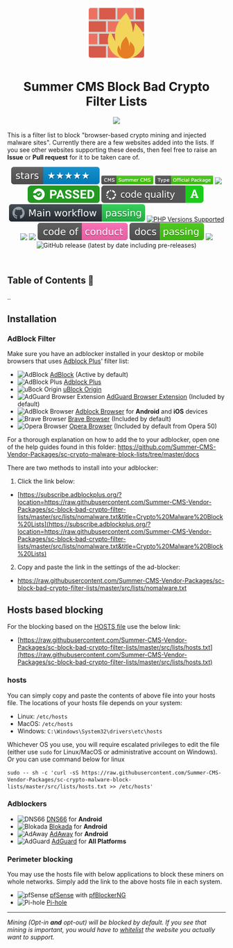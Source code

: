 <p align="center">
  <img src="https://github.com/Summer-CMS-Vendor-Packages/sc-block-bad-crypto-filter-lists/blob/master/assets/images/firewall-icon.png" width="128" height="128"/>
</p>

<h1 align="center">Summer CMS Block Bad Crypto Filter Lists</h1>

<p align="center"><img src="https://github.com/Summer-CMS-Modules/sc-block-bad-crypto-filter-lists/blob/master/assets/images/cover.jpg" /></p>

This is a filter list to block "browser-based crypto mining and injected malware sites". Currently there are a few websites added into the lists. If you see other websites supporting these deeds, then feel free to raise an **Issue** or **Pull request** for it to be taken care of.

<p align="center">
    <img src="/assets/images/stars.svg" alt="stars" />
    <img src="/assets/images/badges/cms.png" height="20" alt="summer cms" />
    <img src="/assets/images/badges/type-package.png" height="20" alt="package" />
    <a href="https://github.com/Summer-CMS/Awesome#readme"><img src="https://github.com/Summer-CMS/Ecosystem/blob/master/assets/images/awesome-badge.svg"></a>
    <a href="https://circleci.com/gh/Summer-CMS-Modules/sc-block-bad-crypto-filter-lists"><img src="/assets/images/circleci.svg"></a>
    <img src="/assets/images/code.svg" />
    <a href="https://github.com/Summer-CMS-Modules/sc-module-template" title="GitHub action to setup PHP"><img alt="GitHub Actions status" src="/assets/images/work-flow.svg"></a>
    <a href="https://github.com/Summer-CMS/Welcome#minimum-system-requirements" title="PHP Versions Supported"><img alt="PHP Versions Supported" src="https://img.shields.io/badge/php-8.0%20to%208.2-777bb3.svg?logo=php&logoColor=white&labelColor=555555"></a>  
    <a href="https://github.com/Summer-CMS/Welcome#minimum-system-requirements"><img src="https://img.shields.io/badge/Laravel-9.0%20(LTS)-777bb3.svg?logo=laravel&logoColor=white&labelColor=555555&color=orange" /></a>
    <a href="https://github.com/Summer-CMS/Welcome#minimum-system-requirements"><img src="https://img.shields.io/badge/Symfony-6.0%20to%206.4-777bb3.svg?logo=symfony&logoColor=white&labelColor=555555&color=yellow" /></a>
    <a href="CODE_OF_CONDUCT.md"><img src="/assets/images/conduct.svg" alt="conduct" /></a>
    <a href="https://github.com/Summer-CMS-Modules/sc-documentation"><img src="/assets/images/docs.svg" alt="docs" /></a>
    <a href="https://www.gnu.org/licenses/gpl-3.0"><img src="https://img.shields.io/badge/License-GPLv3-blue.svg" /></a>
    <img alt="GitHub release (latest by date including pre-releases)" src="https://img.shields.io/github/v/release/Summer-CMS-Modules/sc-block-bad-crypto-filter-lists?include_prereleases">
</p>

<br>

## Table of Contents 📑

..

## Installation

### AdBlock Filter

Make sure you have an adblocker installed in your desktop or mobile browsers that uses [Adblock Plus](https://adblockplus.org/)' filter list:

- ![AdBlock](https://i.imgur.com/3KbyifF.png) [AdBlock](https://getadblock.com) (Active by default)
- ![AdBlock Plus](https://i.imgur.com/kPRCfhu.png) [Adblock Plus](https://adblockplus.org/)
- ![uBock Origin](https://i.imgur.com/PSFuzKb.png) [uBlock Origin](https://github.com/gorhill/uBlock)
- ![AdGuard Browser Extension](https://i.imgur.com/zmMHq2j.png) [AdGuard Browser Extension](https://adguard.com/en/adguard-browser-extension/overview.html) (Included by default)
- ![AdBlock Browser](https://i.imgur.com/6pkmjA0.png) [Adblock Browser](https://adblockbrowser.org/) for **Android** and **iOS** devices
- ![Brave Browser](https://user-images.githubusercontent.com/831718/32730079-e80c013c-c853-11e7-83b4-7443bc489581.png) [Brave Browser](https://www.brave.com) (Included by default)
- ![Opera Browser](https://i.imgur.com/bP0t9xc.png) [Opera Browser](https://www.opera.com) (Included by default from Opera 50)

For a thorough explanation on how to add the to your adblocker, open one of the help guides found in this folder: https://github.com/Summer-CMS-Vendor-Packages/sc-crypto-malware-block-lists/tree/master/docs

There are two methods to install into your adblocker:

1. Click the link below:

- [https://subscribe.adblockplus.org/?location=https://raw.githubusercontent.com/Summer-CMS-Vendor-Packages/sc-block-bad-crypto-filter-lists/master/src/lists/nomalware.txt&title=Crypto%20Malware%20Block%20Lists](https://subscribe.adblockplus.org/?location=https://raw.githubusercontent.com/Summer-CMS-Vendor-Packages/sc-block-bad-crypto-filter-lists/master/src/lists/nomalware.txt&title=Crypto%20Malware%20Block%20Lists)

2. Copy and paste the link in the settings of the ad-blocker:

- https://raw.githubusercontent.com/Summer-CMS-Vendor-Packages/sc-block-bad-crypto-filter-lists/master/src/lists/nomalware.txt

## Hosts based blocking

For the blocking based on the [HOSTS file](<https://en.wikipedia.org/wiki/Hosts_(file)>) use the below link:

- [https://raw.githubusercontent.com/Summer-CMS-Vendor-Packages/sc-block-bad-crypto-filter-lists/master/src/lists/hosts.txt](https://raw.githubusercontent.com/Summer-CMS-Vendor-Packages/sc-block-bad-crypto-filter-lists/master/src/lists/hosts.txt)

### hosts

You can simply copy and paste the contents of above file into your hosts file. The locations of your hosts file depends on your system:

- Linux: `/etc/hosts`
- MacOS: `/etc/hosts`
- Windows: `C:\Windows\System32\drivers\etc\hosts`

Whichever OS you use, you will require escalated privileges to edit the file (either use `sudo` for Linux/MacOS or administrative account on Windows). Or you can use command below for linux

```
sudo -- sh -c 'curl -sS https://raw.githubusercontent.com/Summer-CMS-Vendor-Packages/sc-crypto-malware-block-lists/master/src/lists/hosts.txt >> /etc/hosts'
```

### Adblockers

- ![DNS66](https://i.imgur.com/XFBuNqj.png) [DNS66](https://github.com/julian-klode/dns66) for **Android**
- ![Blokada](https://i.imgur.com/XB1l9aG.png) [Blokada](http://blokada.org/) for **Android**
- ![AdAway](https://i.imgur.com/AdWsIxw.png) [AdAway](https://github.com/AdAway/AdAway) for **Android**
- ![AdGuard](https://i.imgur.com/zmMHq2j.png) [AdGuard](https://adguard.com) for **All Platforms**

### Perimeter blocking

You may use the hosts file with below applications to block these miners on whole networks. Simply add the link to the above hosts file in each system.

- ![pfSense](https://i.imgur.com/ElyO5Ie.png) [pfSense](https://www.pfsense.org/) with [pfBlockerNG](https://www.tecmint.com/install-configure-pfblockerng-dns-black-listing-in-pfsense/)
- ![Pi-hole](https://i.imgur.com/0mgKKma.png) [Pi-hole](https://pi-hole.net)

---

_Mining (Opt-in **and** opt-out) will be blocked by default. If you see that mining is important, you would have to [whitelist](https://adblockplus.org/filters#whitelist) the website you actually want to support._
